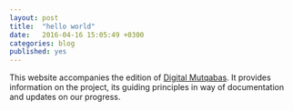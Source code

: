 ```yaml
---
layout: post
title:  "hello world"
date:   2016-04-16 15:05:49 +0300
categories: blog
published: yes
---
```


This website accompanies the edition of [Digital Mutqabas](https://www.github.com/tillgraller/digital-muqtabas). It provides information on the project, its guiding principles in way of documentation and updates on our progress.